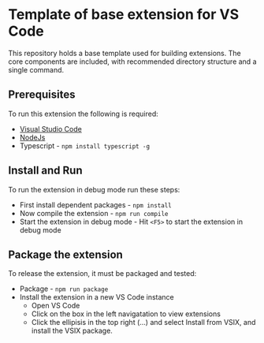 # Template of base extension for VS Code
This repository holds a base template used for building extensions.  The core components are included, with recommended directory structure and a single command.

## Prerequisites

To run this extension the following is required:

* [Visual Studio Code](https://code.visualstudio.com/)
* [NodeJs](https://nodejs.org/en/)
* Typescript - `npm install typescript -g`

## Install and Run

To run the extension in debug mode run these steps:

* First install dependent packages - `npm install`
* Now compile the extension - `npm run compile`
* Start the extension in debug mode - Hit `<F5>` to start the extension in debug mode

## Package the extension

To release the extension, it must be packaged and tested:

* Package - `npm run package`
* Install the extension in a new VS Code instance
    * Open VS Code
    * Click on the box in the left navigatation to view extensions
    * Click the ellipisis in the top right (...) and select Install from VSIX, and install the VSIX package.